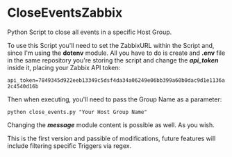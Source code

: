 # CloseEventsZabbix
Python Script to close all events in a specific Host Group.

To use this Script you'll need to set the ZabbixURL within the Script and, since I'm using the **dotenv** module. All you have to do is create and **.env** file in the same repository you're storing the script and change the ***api_token*** inside it, placing your Zabbix API token:

`api_token=7849345d922eeb13349c5dsf4da34a06249e06bb399a60b0dac9d1e1136a2c4540d16b`

Then when executing, you'll need to pass the Group Name as a parameter:

`python close_events.py "Your Host Group Name"`

Changing the ***message*** module content is possible as well. As you wish.

This is the first version and passible of modifications, future features will include filtering specific Triggers via regex.
